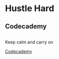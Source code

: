# Hustle Hard
 
<body>
    <h2>Codecademy</h2>
         <img class="img-responsive img-border-left" src="http://www.thelocalpantry.co.uk/images/large_shop.jpg" alt="">
    <p>Keep calm and carry on</p>
    <a href="http://www.codecademy.com/">Codecademy</a>
</body>    
</html>
